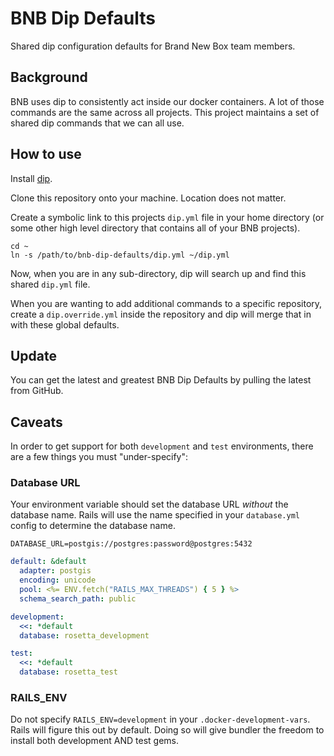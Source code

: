 # BNB Dip Defaults

Shared dip configuration defaults for Brand New Box team members.

## Background

BNB uses dip to consistently act inside our docker containers. A lot of those commands are the same across all projects. This project maintains a set of shared dip commands that we can all use.

## How to use

Install [dip](https://github.com/bibendi/dip).

Clone this repository onto your machine. Location does not matter.

Create a symbolic link to this projects `dip.yml` file in your home directory (or some other high level directory that contains all of your BNB projects).

```
cd ~
ln -s /path/to/bnb-dip-defaults/dip.yml ~/dip.yml
```

Now, when you are in any sub-directory, dip will search up and find this shared `dip.yml` file.

When you are wanting to add additional commands to a specific repository, create a `dip.override.yml` inside the repository and dip will merge that in with these global defaults.

## Update

You can get the latest and greatest BNB Dip Defaults by pulling the latest from GitHub.

## Caveats

In order to get support for both `development` and `test` environments, there are a few things you must "under-specify":

### Database URL

Your environment variable should set the database URL _without_ the database name. Rails will use the name specified in your `database.yml` config to determine the database name.

```
DATABASE_URL=postgis://postgres:password@postgres:5432
```

```yaml
default: &default
  adapter: postgis
  encoding: unicode
  pool: <%= ENV.fetch("RAILS_MAX_THREADS") { 5 } %>
  schema_search_path: public

development:
  <<: *default
  database: rosetta_development

test:
  <<: *default
  database: rosetta_test
```

### RAILS_ENV

Do not specify `RAILS_ENV=development` in your `.docker-development-vars`. Rails will figure this out by default. Doing so will give bundler the freedom to install both development AND test gems.